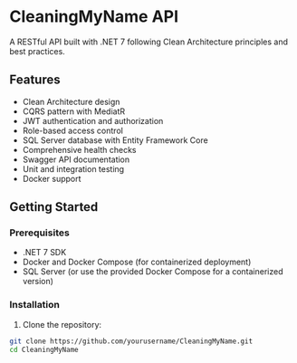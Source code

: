 # CleaningMyName API

A RESTful API built with .NET 7 following Clean Architecture principles and best practices.

## Features

- Clean Architecture design
- CQRS pattern with MediatR
- JWT authentication and authorization
- Role-based access control
- SQL Server database with Entity Framework Core
- Comprehensive health checks
- Swagger API documentation
- Unit and integration testing
- Docker support

## Getting Started

### Prerequisites

- .NET 7 SDK
- Docker and Docker Compose (for containerized deployment)
- SQL Server (or use the provided Docker Compose for a containerized version)

### Installation

1. Clone the repository:

```bash
git clone https://github.com/yourusername/CleaningMyName.git
cd CleaningMyName
